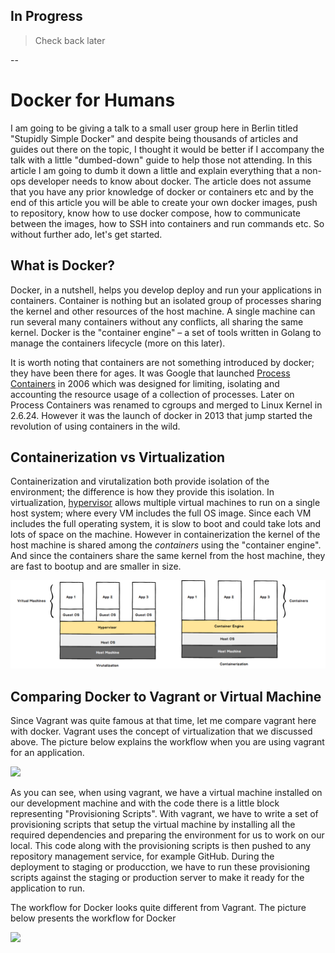 ## In Progress
> Check back later

--

# Docker for Humans

I am going to be giving a talk to a small user group here in Berlin titled "Stupidly Simple Docker" and despite being thousands of articles and guides out there on the topic, I thought it would be better if I accompany the talk with a little "dumbed-down" guide to help those not attending. In this article I am going to dumb it down a little and explain everything that a non-ops developer needs to know about docker. The article does not assume that you have any prior knowledge of docker or containers etc and by the end of this article you will be able to create your own docker images, push to repository, know how to use docker compose, how to communicate between the images, how to SSH into containers and run commands etc. So without further ado, let's get started.

## What is Docker?

Docker, in a nutshell, helps you develop deploy and run your applications in containers. Container is nothing but an isolated group of processes sharing the kernel and other resources of the host machine. A single machine can run several many containers without any conflicts, all sharing the same kernel. Docker is the "container engine" – a set of tools written in Golang to manage the containers lifecycle (more on this later).

It is worth noting that containers are not something introduced by docker; they have been there for ages. It was Google that launched [Process Containers](https://en.wikipedia.org/wiki/Cgroups) in 2006 which was designed for limiting, isolating and accounting the resource usage of a collection of processes. Later on Process Containers was renamed to cgroups and merged to Linux Kernel in 2.6.24. However it was the launch of docker in 2013 that jump started the revolution of using containers in the wild.

## Containerization vs Virtualization

Containerization and virutalization both provide isolation of the environment; the difference is how they provide this isolation. In virtualization, [hypervisor](https://en.wikipedia.org/wiki/Hypervisor) allows multiple virtual machines to run on a single host system; where every VM includes the full OS image. Since each VM includes the full operating system, it is slow to boot and could take lots and lots of space on the machine. However in containerization the kernel of the host machine is shared among the *containers* using the "container engine". And since the containers share the same kernel from the host machine, they are fast to bootup and are smaller in size.

![](./images/containers-vs-virtualization.png)

## Comparing Docker to Vagrant or Virtual Machine

Since Vagrant was quite famous at that time, let me compare vagrant here with docker. Vagrant uses the concept of virtualization that we discussed above. The picture below explains the workflow when you are using vagrant for an application.

![]('./images/vagrant.png')

As you can see, when using vagrant, we have a virtual machine installed on our development machine and with the code there is a little block representing "Provisioning Scripts". With vagrant, we have to write a set of provisioning scripts that setup the virtual machine by installing all the required dependencies and preparing the environment for us to work on our local. This code along with the provisioning scripts is then pushed to any repository management service, for example GitHub. During the deployment to staging or producction, we have to run these provisioning scripts against the staging or production server to make it ready for the application to run.

The workflow for Docker looks quite different from Vagrant. The picture below presents the workflow for Docker

![]('./images/docker.png')




